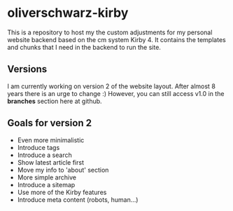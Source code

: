 # oliverschwarz-kirby

This is a repository to host my the custom adjustments for my personal website backend based on the cm system Kirby 4. It contains the templates and chunks that I need in the backend to run the site.

## Versions

I am currently working on version 2 of the website layout. After almost 8 years there is an urge to change :) However, you can still access v1.0 in the **branches** section here at github.

## Goals for version 2

* Even more minimalistic
* Introduce tags
* Introduce a search
* Show latest article first
* Move my info to 'about' section
* More simple archive
* Introduce a sitemap
* Use more of the Kirby features
* Introduce meta content (robots, human...)